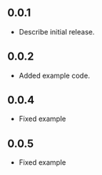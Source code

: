 ## 0.0.1
*  Describe initial release.
## 0.0.2
*  Added example code.
## 0.0.4
*  Fixed example
## 0.0.5
*  Fixed example